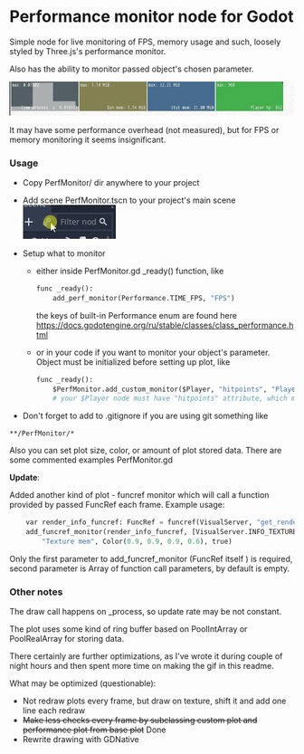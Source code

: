 # Performance monitor node for Godot

Simple node for live monitoring of FPS, memory usage and such, loosely styled by Three.js's performance monitor.

Also has the ability to monitor passed object's chosen parameter.

![That's how it looks](monitor.gif)

It may have some performance overhead (not measured), but for FPS or memory monitoring it seems insignificant.

### Usage

- Copy PerfMonitor/ dir anywhere to your project

- Add scene PerfMonitor.tscn to your project's main scene ![](add_scene.gif)

- Setup what to monitor 

  - either inside PerfMonitor.gd _ready() function,  like 

    ```python
    func _ready():
    	add_perf_monitor(Performance.TIME_FPS, "FPS")
    ```

    the keys of built-in Performance enum are found here https://docs.godotengine.org/ru/stable/classes/class_performance.html

  - or in your code if you want to monitor your object's parameter. Object must be initialized before setting up plot, like

    ```python
    func _ready():
    	$PerfMonitor.add_custom_monitor($Player, "hitpoints", "Player hp")
    	# your $Player node must have "hitpoints" attribute, which must be either float or int
    ```

- Don't forget to add to .gitignore if you are using git something like

``` 
**/PerfMonitor/*
```

Also you can set plot size, color, or amount of plot stored data.  There are some commented examples PerfMonitor.gd

**Update**:

Added another kind of plot - funcref monitor which will call a function provided by passed FuncRef each frame. Example usage:

```python
    var render_info_funcref: FuncRef = funcref(VisualServer, "get_render_info")
	add_funcref_monitor(render_info_funcref, [VisualServer.INFO_TEXTURE_MEM_USED], 
		"Texture mem", Color(0.9, 0.9, 0.9, 0.6), true)
```

Only the first parameter to add_funcref_monitor (FuncRef itself ) is required, second parameter is Array of function call parameters, by default is empty. 

### Other notes

The draw call happens on _process, so update rate may be not constant.

The plot uses some kind of ring buffer based on PoolIntArray or PoolRealArray for storing data. 

There certainly are further optimizations, as I've wrote it during couple of night hours and then spent more time on making the gif in this readme.

What may be optimized (questionable):

- Not redraw plots every frame, but draw on texture, shift it and add one line each redraw
- ~~Make less checks every frame by subclassing custom plot and performance plot from base plot~~ Done
- Rewrite drawing with GDNative

